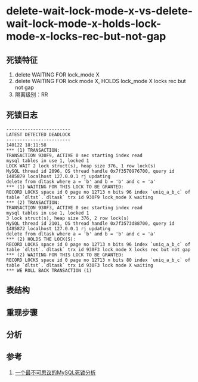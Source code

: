 delete-wait-lock-mode-x-vs-delete-wait-lock-mode-x-holds-lock-mode-x-locks-rec-but-not-gap
===

## 死锁特征

1. delete WAITING FOR lock_mode X
2. delete WAITING FOR lock mode X, HOLDS lock_mode X locks rec but not gap
3. 隔离级别：RR

## 死锁日志

```
------------------------
LATEST DETECTED DEADLOCK
------------------------
140122 18:11:58
*** (1) TRANSACTION:
TRANSACTION 930F9, ACTIVE 0 sec starting index read
mysql tables in use 1, locked 1
LOCK WAIT 2 lock struct(s), heap size 376, 1 row lock(s)
MySQL thread id 2096, OS thread handle 0x7f3570976700, query id 1485879 localhost 127.0.0.1 rj updating
delete from dltask where a = 'b' and b = 'b' and c = 'a'
*** (1) WAITING FOR THIS LOCK TO BE GRANTED:
RECORD LOCKS space id 0 page no 12713 n bits 96 index `uniq_a_b_c` of table `dltst`.`dltask` trx id 930F9 lock_mode X waiting
*** (2) TRANSACTION:
TRANSACTION 930F3, ACTIVE 0 sec starting index read
mysql tables in use 1, locked 1
3 lock struct(s), heap size 376, 2 row lock(s)
MySQL thread id 2101, OS thread handle 0x7f3573d88700, query id 1485872 localhost 127.0.0.1 rj updating
delete from dltask where a = 'b' and b = 'b' and c = 'a'
*** (2) HOLDS THE LOCK(S):
RECORD LOCKS space id 0 page no 12713 n bits 96 index `uniq_a_b_c` of table `dltst`.`dltask` trx id 930F3 lock_mode X locks rec but not gap
*** (2) WAITING FOR THIS LOCK TO BE GRANTED:
RECORD LOCKS space id 0 page no 12713 n bits 80 index `uniq_a_b_c` of table `dltst`.`dltask` trx id 930F3 lock mode X waiting
*** WE ROLL BACK TRANSACTION (1)
```

## 表结构

## 重现步骤

## 分析

## 参考

1. [一个最不可思议的MySQL死锁分析](http://hedengcheng.com/?p=844)
